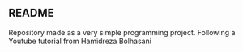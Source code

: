 ## README

Repository made as a very simple programming project. Following a Youtube tutorial from Hamidreza Bolhasani